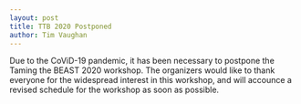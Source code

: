 ```yaml
---
layout: post
title: TTB 2020 Postponed
author: Tim Vaughan
---
```


Due to the CoViD-19 pandemic, it has been necessary to postpone the
Taming the BEAST 2020 workshop.  The organizers would like to thank
everyone for the widespread interest in this workshop, and will
accounce a revised schedule for the workshop as soon as possible.
